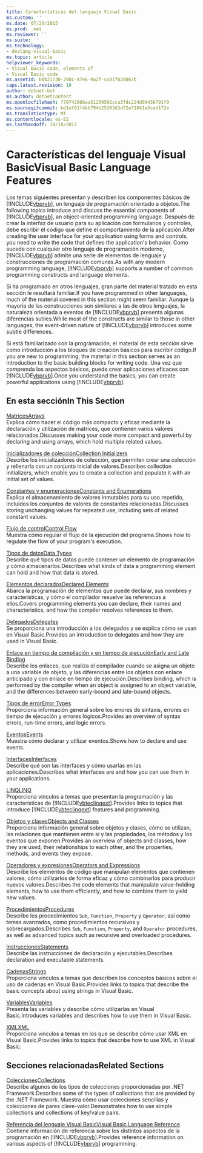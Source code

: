 ```yaml
---
title: Características del lenguaje Visual Basic
ms.custom: ''
ms.date: 07/20/2015
ms.prod: .net
ms.reviewer: ''
ms.suite: ''
ms.technology:
- devlang-visual-basic
ms.topic: article
helpviewer_keywords:
- Visual Basic code, elements of
- Visual Basic code
ms.assetid: b0b21730-298c-47e6-9a2f-cc81f628067b
caps.latest.revision: 18
author: dotnet-bot
ms.author: dotnetcontent
ms.openlocfilehash: f7074206baa51259592cca3fdc224d99438791f9
ms.sourcegitcommit: bd1ef61f4bb794b25383d3d72e71041a5ced172e
ms.translationtype: MT
ms.contentlocale: es-ES
ms.lasthandoff: 10/18/2017
---
```

# <a name="visual-basic-language-features"></a><span data-ttu-id="ed109-102">Características del lenguaje Visual Basic</span><span class="sxs-lookup"><span data-stu-id="ed109-102">Visual Basic Language Features</span></span>
<span data-ttu-id="ed109-103">Los temas siguientes presentan y describen los componentes básicos de [!INCLUDE[vbprvb](~/includes/vbprvb-md.md)], un lenguaje de programación orientado a objetos.</span><span class="sxs-lookup"><span data-stu-id="ed109-103">The following topics introduce and discuss the essential components of [!INCLUDE[vbprvb](~/includes/vbprvb-md.md)], an object-oriented programming language.</span></span> <span data-ttu-id="ed109-104">Después de crear la interfaz de usuario para su aplicación con formularios y controles, debe escribir el código que define el comportamiento de la aplicación.</span><span class="sxs-lookup"><span data-stu-id="ed109-104">After creating the user interface for your application using forms and controls, you need to write the code that defines the application's behavior.</span></span> <span data-ttu-id="ed109-105">Como sucede con cualquier otro lenguaje de programación moderno, [!INCLUDE[vbprvb](~/includes/vbprvb-md.md)] admite una serie de elementos de lenguaje y construcciones de programación comunes.</span><span class="sxs-lookup"><span data-stu-id="ed109-105">As with any modern programming language, [!INCLUDE[vbprvb](~/includes/vbprvb-md.md)] supports a number of common programming constructs and language elements.</span></span>  
  
 <span data-ttu-id="ed109-106">Si ha programado en otros lenguajes, gran parte del material tratado en esta sección le resultará familiar.</span><span class="sxs-lookup"><span data-stu-id="ed109-106">If you have programmed in other languages, much of the material covered in this section might seem familiar.</span></span> <span data-ttu-id="ed109-107">Aunque la mayoría de las construcciones son similares a las de otros lenguajes, la naturaleza orientada a eventos de [!INCLUDE[vbprvb](~/includes/vbprvb-md.md)] presenta algunas diferencias sutiles.</span><span class="sxs-lookup"><span data-stu-id="ed109-107">While most of the constructs are similar to those in other languages, the event-driven nature of [!INCLUDE[vbprvb](~/includes/vbprvb-md.md)] introduces some subtle differences.</span></span>  
  
 <span data-ttu-id="ed109-108">Si está familiarizado con la programación, el material de esta sección sirve como introducción a los bloques de creación básicos para escribir código.</span><span class="sxs-lookup"><span data-stu-id="ed109-108">If you are new to programming, the material in this section serves as an introduction to the basic building blocks for writing code.</span></span> <span data-ttu-id="ed109-109">Una vez que comprenda los aspectos básicos, puede crear aplicaciones eficaces con [!INCLUDE[vbprvb](~/includes/vbprvb-md.md)].</span><span class="sxs-lookup"><span data-stu-id="ed109-109">Once you understand the basics, you can create powerful applications using [!INCLUDE[vbprvb](~/includes/vbprvb-md.md)].</span></span>  
  
## <a name="in-this-section"></a><span data-ttu-id="ed109-110">En esta sección</span><span class="sxs-lookup"><span data-stu-id="ed109-110">In This Section</span></span>  
 [<span data-ttu-id="ed109-111">Matrices</span><span class="sxs-lookup"><span data-stu-id="ed109-111">Arrays</span></span>](../../../visual-basic/programming-guide/language-features/arrays/index.md)  
 <span data-ttu-id="ed109-112">Explica cómo hacer el código más compacto y eficaz mediante la declaración y utilización de matrices, que contienen varios valores relacionados.</span><span class="sxs-lookup"><span data-stu-id="ed109-112">Discusses making your code more compact and powerful by declaring and using arrays, which hold multiple related values.</span></span>  
  
 [<span data-ttu-id="ed109-113">Inicializadores de colección</span><span class="sxs-lookup"><span data-stu-id="ed109-113">Collection Initializers</span></span>](../../../visual-basic/programming-guide/language-features/collection-initializers/index.md)  
 <span data-ttu-id="ed109-114">Describe los inicializadores de colección, que permiten crear una colección y rellenarla con un conjunto inicial de valores.</span><span class="sxs-lookup"><span data-stu-id="ed109-114">Describes collection initializers, which enable you to create a collection and populate it with an initial set of values.</span></span>  
  
 [<span data-ttu-id="ed109-115">Constantes y enumeraciones</span><span class="sxs-lookup"><span data-stu-id="ed109-115">Constants and Enumerations</span></span>](../../../visual-basic/programming-guide/language-features/constants-enums/index.md)  
 <span data-ttu-id="ed109-116">Explica el almacenamiento de valores inmutables para su uso repetido, incluidos los conjuntos de valores de constantes relacionadas.</span><span class="sxs-lookup"><span data-stu-id="ed109-116">Discusses storing unchanging values for repeated use, including sets of related constant values.</span></span>  
  
 [<span data-ttu-id="ed109-117">Flujo de control</span><span class="sxs-lookup"><span data-stu-id="ed109-117">Control Flow</span></span>](../../../visual-basic/programming-guide/language-features/control-flow/index.md)  
 <span data-ttu-id="ed109-118">Muestra cómo regular el flujo de la ejecución del programa.</span><span class="sxs-lookup"><span data-stu-id="ed109-118">Shows how to regulate the flow of your program's execution.</span></span>  
  
 [<span data-ttu-id="ed109-119">Tipos de datos</span><span class="sxs-lookup"><span data-stu-id="ed109-119">Data Types</span></span>](../../../visual-basic/programming-guide/language-features/data-types/index.md)  
 <span data-ttu-id="ed109-120">Describe qué tipos de datos puede contener un elemento de programación y cómo almacenarlos.</span><span class="sxs-lookup"><span data-stu-id="ed109-120">Describes what kinds of data a programming element can hold and how that data is stored.</span></span>  
  
 [<span data-ttu-id="ed109-121">Elementos declarados</span><span class="sxs-lookup"><span data-stu-id="ed109-121">Declared Elements</span></span>](../../../visual-basic/programming-guide/language-features/declared-elements/index.md)  
 <span data-ttu-id="ed109-122">Abarca la programación de elementos que puede declarar, sus nombres y características, y cómo el compilador resuelve las referencias a ellos.</span><span class="sxs-lookup"><span data-stu-id="ed109-122">Covers programming elements you can declare, their names and characteristics, and how the compiler resolves references to them.</span></span>  
  
 [<span data-ttu-id="ed109-123">Delegados</span><span class="sxs-lookup"><span data-stu-id="ed109-123">Delegates</span></span>](../../../visual-basic/programming-guide/language-features/delegates/index.md)  
 <span data-ttu-id="ed109-124">Se proporciona una introducción a los delegados y se explica cómo se usan en Visual Basic.</span><span class="sxs-lookup"><span data-stu-id="ed109-124">Provides an introduction to delegates and how they are used in Visual Basic.</span></span>  
  
 [<span data-ttu-id="ed109-125">Enlace en tiempo de compilación y en tiempo de ejecución</span><span class="sxs-lookup"><span data-stu-id="ed109-125">Early and Late Binding</span></span>](../../../visual-basic/programming-guide/language-features/early-late-binding/index.md)  
 <span data-ttu-id="ed109-126">Describe los enlaces, que realiza el compilador cuando se asigna un objeto a una variable de objeto, y las diferencias entre los objetos con enlace anticipado y con enlace en tiempo de ejecución.</span><span class="sxs-lookup"><span data-stu-id="ed109-126">Describes binding, which is performed by the compiler when an object is assigned to an object variable, and the differences between early-bound and late-bound objects.</span></span>  
  
 [<span data-ttu-id="ed109-127">Tipos de error</span><span class="sxs-lookup"><span data-stu-id="ed109-127">Error Types</span></span>](../../../visual-basic/programming-guide/language-features/error-types.md)  
 <span data-ttu-id="ed109-128">Proporciona información general sobre los errores de sintaxis, errores en tiempo de ejecución y errores lógicos.</span><span class="sxs-lookup"><span data-stu-id="ed109-128">Provides an overview of syntax errors, run-time errors, and logic errors.</span></span>  
  
 [<span data-ttu-id="ed109-129">Eventos</span><span class="sxs-lookup"><span data-stu-id="ed109-129">Events</span></span>](../../../visual-basic/programming-guide/language-features/events/index.md)  
 <span data-ttu-id="ed109-130">Muestra cómo declarar y utilizar eventos.</span><span class="sxs-lookup"><span data-stu-id="ed109-130">Shows how to declare and use events.</span></span>  
  
 [<span data-ttu-id="ed109-131">Interfaces</span><span class="sxs-lookup"><span data-stu-id="ed109-131">Interfaces</span></span>](../../../visual-basic/programming-guide/language-features/interfaces/index.md)  
 <span data-ttu-id="ed109-132">Describe qué son las interfaces y cómo usarlas en las aplicaciones.</span><span class="sxs-lookup"><span data-stu-id="ed109-132">Describes what interfaces are and how you can use them in your applications.</span></span>  
  
 [<span data-ttu-id="ed109-133">LINQ</span><span class="sxs-lookup"><span data-stu-id="ed109-133">LINQ</span></span>](../../../visual-basic/programming-guide/language-features/linq/index.md)  
 <span data-ttu-id="ed109-134">Proporciona vínculos a temas que presentan la programación y las características de [!INCLUDE[vbteclinqext](~/includes/vbteclinqext-md.md)].</span><span class="sxs-lookup"><span data-stu-id="ed109-134">Provides links to topics that introduce [!INCLUDE[vbteclinqext](~/includes/vbteclinqext-md.md)] features and programming.</span></span>  
  
 [<span data-ttu-id="ed109-135">Objetos y clases</span><span class="sxs-lookup"><span data-stu-id="ed109-135">Objects and Classes</span></span>](../../../visual-basic/programming-guide/language-features/objects-and-classes/index.md)  
 <span data-ttu-id="ed109-136">Proporciona información general sobre objetos y clases, cómo se utilizan, las relaciones que mantienen entre sí y las propiedades, los métodos y los eventos que exponen.</span><span class="sxs-lookup"><span data-stu-id="ed109-136">Provides an overview of objects and classes, how they are used, their relationships to each other, and the properties, methods, and events they expose.</span></span>  
  
 [<span data-ttu-id="ed109-137">Operadores y expresiones</span><span class="sxs-lookup"><span data-stu-id="ed109-137">Operators and Expressions</span></span>](../../../visual-basic/programming-guide/language-features/operators-and-expressions/index.md)  
 <span data-ttu-id="ed109-138">Describe los elementos de código que manipulan elementos que contienen valores, cómo utilizarlos de forma eficaz y cómo combinarlos para producir nuevos valores.</span><span class="sxs-lookup"><span data-stu-id="ed109-138">Describes the code elements that manipulate value-holding elements, how to use them efficiently, and how to combine them to yield new values.</span></span>  
  
 [<span data-ttu-id="ed109-139">Procedimientos</span><span class="sxs-lookup"><span data-stu-id="ed109-139">Procedures</span></span>](../../../visual-basic/programming-guide/language-features/procedures/index.md)  
 <span data-ttu-id="ed109-140">Describe los procedimientos `Sub`, `Function`, `Property` y `Operator`, así como temas avanzados, como procedimientos recursivos y sobrecargados.</span><span class="sxs-lookup"><span data-stu-id="ed109-140">Describes `Sub`, `Function`, `Property`, and `Operator` procedures, as well as advanced topics such as recursive and overloaded procedures.</span></span>  
  
 [<span data-ttu-id="ed109-141">Instrucciones</span><span class="sxs-lookup"><span data-stu-id="ed109-141">Statements</span></span>](../../../visual-basic/programming-guide/language-features/statements.md)  
 <span data-ttu-id="ed109-142">Describe las instrucciones de declaración y ejecutables.</span><span class="sxs-lookup"><span data-stu-id="ed109-142">Describes declaration and executable statements.</span></span>  
  
 [<span data-ttu-id="ed109-143">Cadenas</span><span class="sxs-lookup"><span data-stu-id="ed109-143">Strings</span></span>](../../../visual-basic/programming-guide/language-features/strings/index.md)  
 <span data-ttu-id="ed109-144">Proporciona vínculos a temas que describen los conceptos básicos sobre el uso de cadenas en Visual Basic.</span><span class="sxs-lookup"><span data-stu-id="ed109-144">Provides links to topics that describe the basic concepts about using strings in Visual Basic.</span></span>  
  
 [<span data-ttu-id="ed109-145">Variables</span><span class="sxs-lookup"><span data-stu-id="ed109-145">Variables</span></span>](../../../visual-basic/programming-guide/language-features/variables/index.md)  
 <span data-ttu-id="ed109-146">Presenta las variables y describe cómo utilizarlas en Visual Basic.</span><span class="sxs-lookup"><span data-stu-id="ed109-146">Introduces variables and describes how to use them in Visual Basic.</span></span>  
  
 [<span data-ttu-id="ed109-147">XML</span><span class="sxs-lookup"><span data-stu-id="ed109-147">XML</span></span>](../../../visual-basic/programming-guide/language-features/xml/index.md)  
 <span data-ttu-id="ed109-148">Proporciona vínculos a temas en los que se describe cómo usar XML en Visual Basic.</span><span class="sxs-lookup"><span data-stu-id="ed109-148">Provides links to topics that describe how to use XML in Visual Basic.</span></span>  
  
## <a name="related-sections"></a><span data-ttu-id="ed109-149">Secciones relacionadas</span><span class="sxs-lookup"><span data-stu-id="ed109-149">Related Sections</span></span>  
 [<span data-ttu-id="ed109-150">Colecciones</span><span class="sxs-lookup"><span data-stu-id="ed109-150">Collections</span></span>](http://msdn.microsoft.com/library/e76533a9-5033-4a0b-b003-9c2be60d185b)  
 <span data-ttu-id="ed109-151">Describe algunos de los tipos de colecciones proporcionadas por .NET Framework.</span><span class="sxs-lookup"><span data-stu-id="ed109-151">Describes some of the types of collections that are provided by the .NET Framework.</span></span> <span data-ttu-id="ed109-152">Muestra cómo usar colecciones sencillas y colecciones de pares clave-valor.</span><span class="sxs-lookup"><span data-stu-id="ed109-152">Demonstrates how to use simple collections and collections of key/value pairs.</span></span>  
  
 [<span data-ttu-id="ed109-153">Referencia del lenguaje Visual Basic</span><span class="sxs-lookup"><span data-stu-id="ed109-153">Visual Basic Language Reference</span></span>](../../../visual-basic/language-reference/index.md)  
 <span data-ttu-id="ed109-154">Contiene información de referencia sobre los distintos aspectos de la programación en [!INCLUDE[vbprvb](~/includes/vbprvb-md.md)].</span><span class="sxs-lookup"><span data-stu-id="ed109-154">Provides reference information on various aspects of [!INCLUDE[vbprvb](~/includes/vbprvb-md.md)] programming.</span></span>
